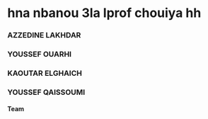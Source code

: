 # hna nbanou 3la lprof chouiya hh
### AZZEDINE LAKHDAR
### YOUSSEF OUARHI 
### KAOUTAR ELGHAICH
### YOUSSEF QAISSOUMI
#### Team 
